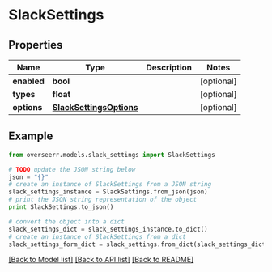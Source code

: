 # SlackSettings


## Properties

Name | Type | Description | Notes
------------ | ------------- | ------------- | -------------
**enabled** | **bool** |  | [optional] 
**types** | **float** |  | [optional] 
**options** | [**SlackSettingsOptions**](SlackSettingsOptions.md) |  | [optional] 

## Example

```python
from overseerr.models.slack_settings import SlackSettings

# TODO update the JSON string below
json = "{}"
# create an instance of SlackSettings from a JSON string
slack_settings_instance = SlackSettings.from_json(json)
# print the JSON string representation of the object
print SlackSettings.to_json()

# convert the object into a dict
slack_settings_dict = slack_settings_instance.to_dict()
# create an instance of SlackSettings from a dict
slack_settings_form_dict = slack_settings.from_dict(slack_settings_dict)
```
[[Back to Model list]](../README.md#documentation-for-models) [[Back to API list]](../README.md#documentation-for-api-endpoints) [[Back to README]](../README.md)


